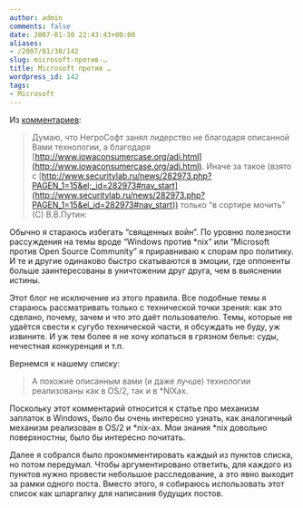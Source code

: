 ```yaml
---
author: admin
comments: false
date: 2007-01-30 22:43:43+00:00
aliases:
- /2007/01/30/142
slug: microsoft-против-…
title: Microsoft против …
wordpress_id: 142
tags:
- Microsoft
---
```


Из [комментариев](http://blog.not-a-kernel-guy.com/2007/01/17/136#comment-1274):

> Думаю, что НегроСофт занял лидерство не благодаря описанной Вами технологии, а благодаря [http://www.iowaconsumercase.org/adi.html](http://www.iowaconsumercase.org/adi.html). Иначе за такое (взято с [http://www.securitylab.ru/news/282973.php?PAGEN_1=15&el;_id=282973#nav_start](http://www.securitylab.ru/news/282973.php?PAGEN_1=15&el_id=282973#nav_start)) только “в сортире мочить” (С) В.В.Путин:

Обычно я стараюсь избегать “священных войн”. По уровню полезности рассуждения на темы вроде “Windows против *nix” или “Microsoft против Open Source Community” я приравниваю к спорам про политику. И те и другие одинаково быстро скатываются в эмоции, где оппоненты больше заинтересованы в уничтожении друг друга, чем в выяснении истины.

Этот блог не исключение из этого правила. Все подобные темы я стараюсь рассматривать только с технической точки зрения: как это сделано, почему, зачем и что это даёт пользователю. Темы, которые не удаётся свести к сугубо технической части, я обсуждать не буду, уж извините. И уж тем более я не хочу копаться в грязном белье: суды, нечестная конкуренция и т.п.

Вернемся к нашему списку:

> А похожие описанным вами (и даже лучше) технологии реализованы как в OS/2, так и в *NIXах.

Поскольку этот комментарий относится к статье про механизм заплаток в Windows, было бы очень интересно узнать, как аналогичный механизм реализован в OS/2 и *nix-ах. Мои знания *nix довольно поверхностны, было бы интересно почитать. 

Далее я собрался было прокомментировать каждый из пунктов списка, но потом передумал. Чтобы аргументировано ответить, для каждого из пунктов нужно провести небольшое расследование, а это явно выходит за рамки одного поста. Вместо этого, я собираюсь использовать этот список как шпаргалку для написания будущих постов. 
